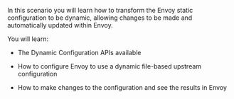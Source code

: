 In this scenario you will learn how to transform the Envoy static configuration to be dynamic, allowing changes to be made and automatically updated within Envoy.

You will learn:

* The Dynamic Configuration APIs available

* How to configure Envoy to use a dynamic file-based upstream configuration

* How to make changes to the configuration and see the results in Envoy